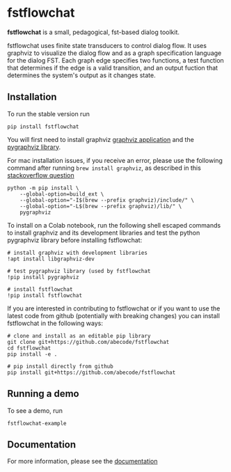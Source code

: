 # fstflowchat

**fstflowchat** is a small, pedagogical, fst-based dialog toolkit.


fstflowchat uses finite state transducers to control dialog flow.  It
uses graphviz to visualize the dialog flow and as a graph
specification language for the dialog FST.  Each graph edge specifies
two functions, a test function that determines if the edge is a valid
transition, and an output fuction that determines the system's output
as it changes state.


## Installation


To run the stable version run

```
pip install fstflowchat
```

You will first need to install graphviz [graphviz
application](https://graphviz.org/download/) and the [pygraphviz
library](https://pygraphviz.github.io/documentation/stable/install.html).


For mac installation issues, if you receive an error, please use the
following command after running `brew install graphviz`, as described
in this [stackoverflow
question](https://stackoverflow.com/questions/69970147/how-do-i-resolve-the-pygraphviz-error-on-mac-os)

```
python -m pip install \
	--global-option=build_ext \
	--global-option="-I$(brew --prefix graphviz)/include/" \
	--global-option="-L$(brew --prefix graphviz)/lib/" \
	pygraphviz
```

To install on a Colab notebook, run the following shell escaped
commands to install graphviz and its development libraries and test
the python pygraphviz library before installing fstflowchat:

```
# install graphviz with development libraries
!apt install libgraphviz-dev

# test pygraphviz library (used by fstflowchat
!pip install pygraphviz

# install fstflowchat
!pip install fstflowchat
```


If you are interested in contributing to fstflowchat or if you want to
use the latest code from github (potentially with breaking changes)
you can install fstflowchat in the following ways:

```
# clone and install as an editable pip library
git clone git+https://github.com/abecode/fstflowchat
cd fstflowchat
pip install -e .

# pip install directly from github
pip install git+https://github.com/abecode/fstflowchat
```


## Running a demo

To see a demo, run

```
fstflowchat-example
```

## Documentation

For more information, please see the [documentation](https://fstflowchat.readthedocs.io/en/latest/)
